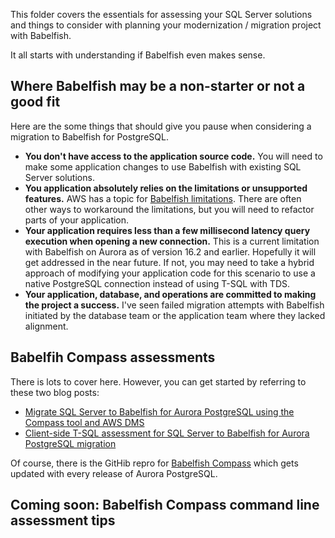 This folder covers the essentials for assessing your SQL Server solutions and things to consider with planning your modernization / migration project with Babelfish.

It all starts with understanding if Babelfish even makes sense. 

## Where Babelfish may be a non-starter or not a good fit
Here are the some things that should give you pause when considering a migration to Babelfish for PostgreSQL.
+ __You don't have access to the application source code.__ You will need to make some application changes to use Babelfish with existing SQL Server solutions. 
+ __You application absolutely relies on the limitations or unsupported features.__ AWS has a topic for [Babelfish limitations](https://docs.aws.amazon.com/AmazonRDS/latest/AuroraUserGuide/babelfish-limitations.html). There are often other ways to workaround the limitations, but you will need to refactor parts of your application.
+ __Your application requires less than a few millisecond latency query execution when opening a new connection.__ This is a current limitation with Babelfish on Aurora as of version 16.2 and earlier. Hopefully it will get addressed in the near future. If not, you may need to take a hybrid approach of modifying your application code for this scenario to use a native PostgreSQL connection instead of using T-SQL with TDS.
+ __Your application, database, and operations are committed to making the project a success.__ I've seen failed migration attempts with Babelfish initiated by the database team or the application team where they lacked alignment.

## Babelfih Compass assessments
There is lots to cover here. However, you can get started by referring to these two blog posts:
+ [Migrate SQL Server to Babelfish for Aurora PostgreSQL using the Compass tool and AWS DMS](https://aws.amazon.com/blogs/database/migrate-sql-server-to-babelfish-for-aurora-postgresql-using-the-compass-tool-and-aws-dms/)
+ [Client-side T-SQL assessment for SQL Server to Babelfish for Aurora PostgreSQL migration](https://aws.amazon.com/blogs/database/client-side-t-sql-assessment-for-sql-server-to-babelfish-for-aurora-postgresql-migration/)

Of course, there is the GitHib repro for [Babelfish Compass](https://github.com/babelfish-for-postgresql/babelfish_compass) which gets updated with every release of Aurora PostgreSQL.

## Coming soon: Babelfish Compass command line assessment tips